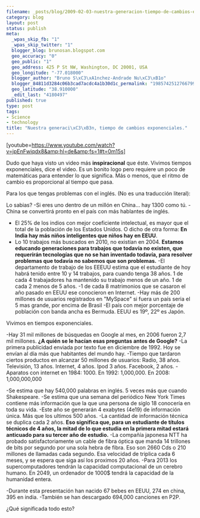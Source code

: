 ```yaml
--- 
filename: _posts/blog/2009-02-03-nuestra-generacion-tiempo-de-cambios-exponenciales.md
category: blog
layout: post
status: publish
meta: 
  _wpas_skip_fb: "1"
  _wpas_skip_twitter: "1"
  blogger_blog: brunosan.blogspot.com
  geo_accuracy: "0"
  geo_public: "1"
  geo_address: 425 P St NW, Washington, DC 20001, USA
  geo_longitude: "-77.018000"
  blogger_author: "Bruno S\xC3\xA1nchez-Andrade Nu\xC3\xB1o"
  blogger_84811d3284c06b3cad7acdc4a1b30d1c_permalink: "1985742512766799887"
  geo_latitude: "38.910000"
  _edit_last: "4180497"
published: true
type: post
tags: 
- Science
- technology
title: "Nuestra generaci\xC3\xB3n, tiempo de cambios exponenciales."
---
```

[youtube=https://www.youtube.com/watch?v=jpEnFwiqdx8&amp;hl=de&amp;fs=1#t=0m15s]

Dudo que haya visto un video más <span style="font-weight:bold;">inspiracional</span> que éste.
Vivimos tiempos exponenciales, dice el video. Es un bonito logo pero requiere un poco de matemáticas para entender lo que significa. Más o menos, que el ritmo de cambio es proporcional al tiempo que pasa.

<!--more-->Para los que tengas problemas con el inglés. (No es una traducción literal):
Lo sabias?
-Si eres uno dentro de un millón en China... hay 1300 como tú.
-China se convertirá pronto en el país con más hablantes de inglés.
- El 25% de los indios con mejor coeficiente intelectual, es mayor que el total de la población de los Estados Unidos.
O dicho de otra forma: <span style="font-weight:bold;">En India hay más niños inteligentes que niños hay en EEUU</span>.
- Lo 10 trabajos más buscados en 2010, no existían en 2004. <span style="font-weight:bold;">Estamos educando generaciones para trabajos que todavía no existen, que requerirán tecnologías que no se han inventado todavía, para resolver problemas que todavía no sabemos que son problemas.</span>
-El departamento de trabajo de los EEEUU estima que el estudiante de hoy habrá tenido entre 10 y 14 trabajos, para cuando tenga 38 años. 1 de cada 4 trabajadores ha mantenido su trabajo menos de un año. 1 de cada 2 menos de 5 años.
-1 de cada 8 matrimonios que se casaron el año pasado en EEUU ese conocieron en Internet.
-Hay más de 200 millones de usuarios registrados en "MySpace" si fuera un país seria el 5 mas grande, por encima de Brasil
-El país con mejor porcentaje de población con banda ancha es Bermuda. EEUU es 19º, 22º es Japón.

Vivimos en tiempos exponenciales.

-Hay 31 mil millones de búsquedas en Google al mes, en 2006 fueron 2,7 mil millones. <span style="font-weight:bold;">¿A quién se le hacían esas preguntas antes de Google?</span>
-La primera publicidad enviada por texto fue en diciembre de 1992. Hoy se envían al día más que habitantes del mundo hay.
-Tiempo que tardaron ciertos productos en alcanzar 50 millones de usuarios: Radio, 38 años. Televisión, 13 años. Internet, 4 años. Ipod 3 años. Facebook, 2 años.
-Aparatos con internet en 1984: 1000. En 1992: 1,000,000. En 2008: 1,000,000,000

-Se estima que hay 540,000 palabras en inglés. 5 veces más que cuando Shakespeare.
-Se estima que una semana del periódico New York Times contiene más información que la que una persona de siglo 18 conocería en toda su vida.
-Este año se generarán 4 exabytes (4e19) de información única. Más que los ultimos 500 años.
-La cantidad de información técnica se duplica cada 2 años. <span style="font-weight:bold;">Eso significa que, para un estudiante de títulos técnicos de 4 años, la mitad de lo que estudia en la primera mitad estará anticuado para su tercer año de estudio.</span>
-La compañía japonesa NTT ha probado satisfactoriamente un cable de fibra óptica que manda 14 trillones de bits por segundo por una sola hebra de fibra. Eso son 2660 Cds o 210 millones de llamadas cada segundo. Esa velocidad de triplica cada 6 meses, y se espera que siga así los proximos 20 años.
-Para 2013 los supercomputadores tendrán la capacidad computacional de un cerebro humano. En 2049, un ordenador de 1000$ tendrá la capacidad de la humanidad entera.

-Durante esta presentación han nacido 67 bebes en EEUU, 274 en china, 395 en india.
-También se han descargado 694,000 canciones en P2P.

¿Qué significada todo esto?
